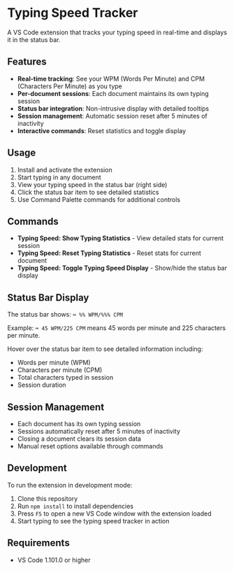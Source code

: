 # Typing Speed Tracker

A VS Code extension that tracks your typing speed in real-time and displays it in the status bar.

## Features

- **Real-time tracking**: See your WPM (Words Per Minute) and CPM (Characters Per Minute) as you type
- **Per-document sessions**: Each document maintains its own typing session
- **Status bar integration**: Non-intrusive display with detailed tooltips
- **Session management**: Automatic session reset after 5 minutes of inactivity
- **Interactive commands**: Reset statistics and toggle display

## Usage

1. Install and activate the extension
2. Start typing in any document
3. View your typing speed in the status bar (right side)
4. Click the status bar item to see detailed statistics
5. Use Command Palette commands for additional controls

## Commands

- **Typing Speed: Show Typing Statistics** - View detailed stats for current session
- **Typing Speed: Reset Typing Statistics** - Reset stats for current document
- **Typing Speed: Toggle Typing Speed Display** - Show/hide the status bar display

## Status Bar Display

The status bar shows: `⌨ %% WPM/%%% CPM`

Example: `⌨ 45 WPM/225 CPM` means 45 words per minute and 225 characters per minute.

Hover over the status bar item to see detailed information including:

- Words per minute (WPM)
- Characters per minute (CPM)
- Total characters typed in session
- Session duration

## Session Management

- Each document has its own typing session
- Sessions automatically reset after 5 minutes of inactivity
- Closing a document clears its session data
- Manual reset options available through commands

## Development

To run the extension in development mode:

1. Clone this repository
2. Run `npm install` to install dependencies
3. Press `F5` to open a new VS Code window with the extension loaded
4. Start typing to see the typing speed tracker in action

## Requirements

- VS Code 1.101.0 or higher

